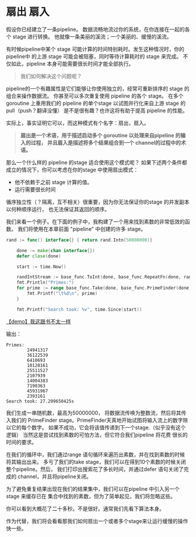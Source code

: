 # 扇出 扇入
假设你已经建立了一条pipeline。
数据流畅地流过你的系统，在你连接在一起的各个 stage 进行转换。
他就像一条美丽的溪流；一个美丽的、缓慢的溪流。

有时候pipeline中某个 stage 可能计算的时间特别耗时。发生这种情况时，你的pipeline中
的上游 stage 可能会被阻塞，同时等待计算耗时的 stage 来完成。
不仅如此，pipeline 本身可能需要很长时间才能全部执行。
> 我们如何解决这个问题呢？

pipeline的一个有趣属性是它们能够让你使用独立的，经常可重新排序的 stage 的组合来操作数据流。
你甚至可以多次重复使用 pipeline 的各个 stage。
在多个 goroutine 上重用我们的 pipeline 的单个stage 以试图并行化来自上游 stage 的pull（push？翻译没懂）
是不是很有趣？也许这将有助于提高 pipeline 的性能。

实际上，事实证明它可以，而这种模式有个名字：扇出，扇入。

> **扇出是一个术语，用于描述启动多个 goroutine 以处理来自pipeline 的输入的过程，
并且扇入是描述将多个结果组合到一个 channel的过程中的术语。**

那么一个什么样的 pipeline 的stage 适合使用这个模式呢？
如果下述两个条件都成立的情况下，你可以考虑在你的stage 中使用扇出模式：
- 他不依赖于之前 stage 计算的值。
- 运行需要很长时间

循序独立性（？隔离，互不相关）很重要，因为你无法保证你的stage 的并发副本以何种顺序运行，
也无法保证其返回的顺序。

我们来看一个例子。在下面的例子中，我构建了一个用来找到素数的非常低效的函数。
我们将使用在本章前面 "pipeline" 中创建的许多 stage。
```go
rand := func() interface{} { return rand.Intn(50000000)}

	done := make(chan interface{})
	defer close(done)

	start := time.Now()

	randIntStream := base_func.ToInt(done, base_func.RepeatFn(done, rand))
	fmt.Println("Primes:")
	for prime := range base_func.Take(done, base_func.PrimeFinder(done, randIntStream), 10) {
		fmt.Printf("\t%d\n", prime)
	}

	fmt.Printf("Search took: %v", time.Since(start))
```
[【demo】我这跟书不太一样](main.go)

输出：
```shell
Primes:
        24941317
        36122539
        6410693
        10128161
        25511527
        2107939
        14004383
        7190363
        45931967
        2393161
Search took: 27.209650425s
```
我们生成一串随机数，最高为50000000， 将数据流传唤为整数流，然后将其传入我们的
PrimeFinder stage。PrimeFinder天真地开始试图将输入流上的数字除以它的每个数字。
如果不成功，它会将该值传递到下一个stage.（似乎没有这个逻辑）
当然这是尝试找到素数的可怕方法，但它符合我们pipeline 将花费 很长的时间的要求。

在我们的循环中，我们通过range 语句循环来遍历出素数，并在找到素数的时候将其输出出来。
多亏了我们的take stage，我们可以在得到10个素数的时候关闭整个pipeline。然后，
我们打印出搜索花了多长时间，并通过defer 语句关闭了完成的 channel，并且将pipeline关闭。

为了避免重复结果出现在我们的结果集中，我们可以在pipeline 中引入另一个 stage 来缓存已在
集合中找到的素数，但为了简单起见，我们将忽略这些。

你可以看到大概花了二十多秒。不是很好。通常我们先看下算法本身。

作为代替，我们将会看看那我们如何扇出一个或者多个stage来让运行缓慢的操作快一些。


